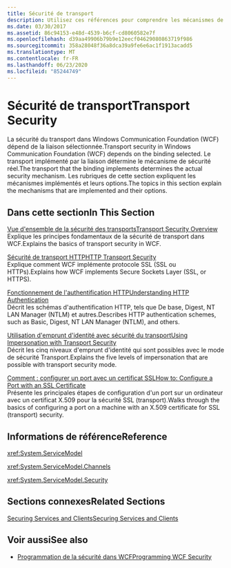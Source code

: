 ```yaml
---
title: Sécurité de transport
description: Utilisez ces références pour comprendre les mécanismes de sécurité de transport dans WFC, comment ils sont implémentés et leurs options.
ms.date: 03/30/2017
ms.assetid: 86c94153-e48d-4539-b6cf-cd8060582e7f
ms.openlocfilehash: d39aa49906b79b9e12eecf04629080863719f986
ms.sourcegitcommit: 358a28048f36a8dca39a9fe6e6ac1f1913acadd5
ms.translationtype: MT
ms.contentlocale: fr-FR
ms.lasthandoff: 06/23/2020
ms.locfileid: "85244749"
---
```

# <a name="transport-security"></a><span data-ttu-id="24a55-103">Sécurité de transport</span><span class="sxs-lookup"><span data-stu-id="24a55-103">Transport Security</span></span>
<span data-ttu-id="24a55-104">La sécurité du transport dans Windows Communication Foundation (WCF) dépend de la liaison sélectionnée.</span><span class="sxs-lookup"><span data-stu-id="24a55-104">Transport security in Windows Communication Foundation (WCF) depends on the binding selected.</span></span> <span data-ttu-id="24a55-105">Le transport implémenté par la liaison détermine le mécanisme de sécurité réel.</span><span class="sxs-lookup"><span data-stu-id="24a55-105">The transport that the binding implements determines the actual security mechanism.</span></span> <span data-ttu-id="24a55-106">Les rubriques de cette section expliquent les mécanismes implémentés et leurs options.</span><span class="sxs-lookup"><span data-stu-id="24a55-106">The topics in this section explain the mechanisms that are implemented and their options.</span></span>  
  
## <a name="in-this-section"></a><span data-ttu-id="24a55-107">Dans cette section</span><span class="sxs-lookup"><span data-stu-id="24a55-107">In This Section</span></span>  
 [<span data-ttu-id="24a55-108">Vue d'ensemble de la sécurité des transports</span><span class="sxs-lookup"><span data-stu-id="24a55-108">Transport Security Overview</span></span>](transport-security-overview.md)  
 <span data-ttu-id="24a55-109">Explique les principes fondamentaux de la sécurité de transport dans WCF.</span><span class="sxs-lookup"><span data-stu-id="24a55-109">Explains the basics of transport security in WCF.</span></span>  
  
 [<span data-ttu-id="24a55-110">Sécurité de transport HTTP</span><span class="sxs-lookup"><span data-stu-id="24a55-110">HTTP Transport Security</span></span>](http-transport-security.md)  
 <span data-ttu-id="24a55-111">Explique comment WCF implémente protocole SSL (SSL ou HTTPs).</span><span class="sxs-lookup"><span data-stu-id="24a55-111">Explains how WCF implements Secure Sockets Layer (SSL, or HTTPS).</span></span>  
  
 [<span data-ttu-id="24a55-112">Fonctionnement de l'authentification HTTP</span><span class="sxs-lookup"><span data-stu-id="24a55-112">Understanding HTTP Authentication</span></span>](understanding-http-authentication.md)  
 <span data-ttu-id="24a55-113">Décrit les schémas d'authentification HTTP, tels que De base, Digest, NT LAN Manager (NTLM) et autres.</span><span class="sxs-lookup"><span data-stu-id="24a55-113">Describes HTTP authentication schemes, such as Basic, Digest, NT LAN Manager (NTLM), and others.</span></span>  
  
 [<span data-ttu-id="24a55-114">Utilisation d'emprunt d'identité avec sécurité du transport</span><span class="sxs-lookup"><span data-stu-id="24a55-114">Using Impersonation with Transport Security</span></span>](using-impersonation-with-transport-security.md)  
 <span data-ttu-id="24a55-115">Décrit les cinq niveaux d'emprunt d'identité qui sont possibles avec le mode de sécurité Transport.</span><span class="sxs-lookup"><span data-stu-id="24a55-115">Explains the five levels of impersonation that are possible with transport security mode.</span></span>  
  
 [<span data-ttu-id="24a55-116">Comment : configurer un port avec un certificat SSL</span><span class="sxs-lookup"><span data-stu-id="24a55-116">How to: Configure a Port with an SSL Certificate</span></span>](how-to-configure-a-port-with-an-ssl-certificate.md)  
 <span data-ttu-id="24a55-117">Présente les principales étapes de configuration d'un port sur un ordinateur avec un certificat X.509 pour la sécurité SSL (transport).</span><span class="sxs-lookup"><span data-stu-id="24a55-117">Walks through the basics of configuring a port on a machine with an X.509 certificate for SSL (transport) security.</span></span>  
  
## <a name="reference"></a><span data-ttu-id="24a55-118">Informations de référence</span><span class="sxs-lookup"><span data-stu-id="24a55-118">Reference</span></span>  
 <xref:System.ServiceModel>  
  
 <xref:System.ServiceModel.Channels>  
  
 <xref:System.ServiceModel.Security>  
  
## <a name="related-sections"></a><span data-ttu-id="24a55-119">Sections connexes</span><span class="sxs-lookup"><span data-stu-id="24a55-119">Related Sections</span></span>  
 [<span data-ttu-id="24a55-120">Securing Services and Clients</span><span class="sxs-lookup"><span data-stu-id="24a55-120">Securing Services and Clients</span></span>](securing-services-and-clients.md)  
  
## <a name="see-also"></a><span data-ttu-id="24a55-121">Voir aussi</span><span class="sxs-lookup"><span data-stu-id="24a55-121">See also</span></span>

- [<span data-ttu-id="24a55-122">Programmation de la sécurité dans WCF</span><span class="sxs-lookup"><span data-stu-id="24a55-122">Programming WCF Security</span></span>](programming-wcf-security.md)

